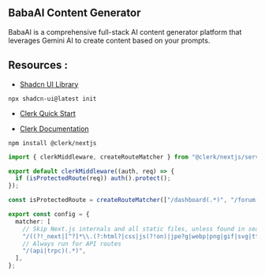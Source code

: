 ## BabaAI Content Generator

BabaAI is a comprehensive full-stack AI content generator platform that leverages Gemini AI to create content based on your prompts.

## Resources :

- [Shadcn UI Library](https://shadcn.com/)

```
npx shadcn-ui@latest init
```

- [Clerk Quick Start](https://dashboard.clerk.com/apps/app_2kj4ymyMoGX88lbk46s0ASnAw4f/instances/ins_2kj4yr1dISUnEjOp63qyOQOeAgB)

- [Clerk Documentation](https://clerk.com/docs/references/nextjs/custom-signup-signin-pages)

```
npm install @clerk/nextjs
```

```ts
import { clerkMiddleware, createRouteMatcher } from "@clerk/nextjs/server";

export default clerkMiddleware((auth, req) => {
  if (isProtectedRoute(req)) auth().protect();
});

const isProtectedRoute = createRouteMatcher(["/dashboard(.*)", "/forum(.*)"]);

export const config = {
  matcher: [
    // Skip Next.js internals and all static files, unless found in search params
    "/((?!_next|[^?]*\\.(?:html?|css|js(?!on)|jpe?g|webp|png|gif|svg|ttf|woff2?|ico|csv|docx?|xlsx?|zip|webmanifest)).*)",
    // Always run for API routes
    "/(api|trpc)(.*)",
  ],
};
```
